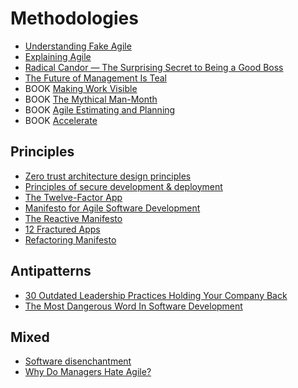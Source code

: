 # Methodologies

 - [Understanding Fake Agile](https://www.forbes.com/sites/stevedenning/2019/05/23/understanding-fake-agile)
 - [Explaining Agile](https://www.forbes.com/sites/stevedenning/2016/09/08/explaining-agile/)
 - [Radical Candor — The Surprising Secret to Being a Good Boss](https://firstround.com/review/radical-candor-the-surprising-secret-to-being-a-good-boss/)
 - [The Future of Management Is Teal](https://www.strategy-business.com/article/00344)
 - BOOK [Making Work Visible](https://www.amazon.com/Making-Work-Visible-Exposing-Optimize/dp/1942788150)
 - BOOK [The Mythical Man-Month](https://www.amazon.com/Mythical-Man-Month-Essays-Software-Engineering/dp/0201835959)
 - BOOK [Agile Estimating and Planning](https://www.amazon.com/Agile-Estimating-Planning-Mike-Cohn/dp/0131479415)
 - BOOK [Accelerate](https://www.amazon.com/Accelerate-Building-Performing-Technology-Organizations/dp/1942788339)

## Principles

 - [Zero trust architecture design principles](https://github.com/ukncsc/zero-trust-architecture)
 - [Principles of secure development & deployment](https://github.com/ukncsc/secure-development-and-deployment)
 - [The Twelve-Factor App](https://www.12factor.net/)
 - [Manifesto for Agile Software Development](https://agilemanifesto.org/)
 - [The Reactive Manifesto](https://www.reactivemanifesto.org/)
 - [12 Fractured Apps](https://medium.com/@kelseyhightower/12-fractured-apps-1080c73d481c)
 - [Refactoring Manifesto](https://refactoringmanifesto.org/)

## Antipatterns

 - [30 Outdated Leadership Practices Holding Your Company Back](https://www.forbes.com/sites/mikemyatt/2013/07/28/30-outdated-leadership-practices-holding-your-company-back)
 - [The Most Dangerous Word In Software Development](https://alistapart.com/blog/post/the-most-dangerous-word-in-software-development/)

## Mixed

 - [Software disenchantment](https://tonsky.me/blog/disenchantment/)
 - [Why Do Managers Hate Agile?](https://www.forbes.com/sites/stevedenning/2015/01/26/why-do-managers-hate-agile/)

